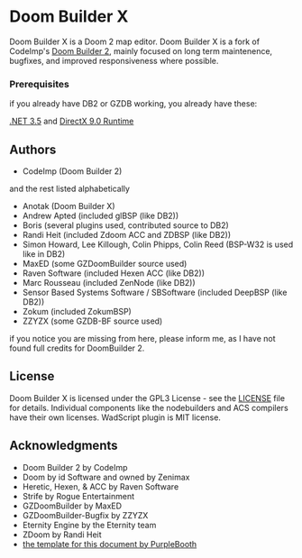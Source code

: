 # Doom Builder X

Doom Builder X is a Doom 2 map editor. Doom Builder X is a fork of CodeImp's [Doom Builder 2](http://www.doombuilder.com/), mainly focused on long term maintenence, bugfixes, and improved responsiveness where possible.

### Prerequisites

if you already have DB2 or GZDB working, you already have these:


[.NET 3.5](https://www.microsoft.com/en-us/download/details.aspx?id=21)
and
[DirectX 9.0 Runtime](https://www.microsoft.com/en-us/download/details.aspx?id=35&44F86079-8679-400C-BFF2-9CA5F2BCBDFC=1)

## Authors

* CodeImp (Doom Builder 2)

and the rest listed alphabetically

* Anotak (Doom Builder X)
* Andrew Apted (included glBSP (like DB2))
* Boris (several plugins used, contributed source to DB2)
* Randi Heit (included Zdoom ACC and ZDBSP (like DB2))
* Simon Howard, Lee Killough, Colin Phipps, Colin Reed (BSP-W32 is used like in DB2)
* MaxED (some GZDoomBuilder source used)
* Raven Software (included Hexen ACC (like DB2))
* Marc Rousseau (included ZenNode (like DB2))
* Sensor Based Systems Software / SBSoftware (included DeepBSP (like DB2))
* Zokum (included ZokumBSP)
* ZZYZX (some GZDB-BF source used)

if you notice you are missing from here, please inform me, as I have not found full credits for DoomBuilder 2.

## License

Doom Builder X is licensed under the GPL3 License - see the [LICENSE](LICENSE) file for details.
Individual components like the nodebuilders and ACS compilers have their own licenses.
WadScript plugin is MIT license.

## Acknowledgments

* Doom Builder 2 by CodeImp
* Doom by id Software and owned by Zenimax
* Heretic, Hexen, & ACC by Raven Software
* Strife by Rogue Entertainment
* GZDoomBuilder by MaxED
* GZDoomBuilder-Bugfix by ZZYZX
* Eternity Engine by the Eternity team
* ZDoom by Randi Heit
* [the template for this document by PurpleBooth](https://gist.github.com/PurpleBooth/109311bb0361f32d87a2)